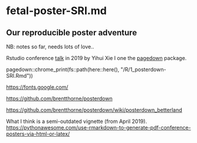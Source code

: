
# fetal-poster-SRI.md

<!-- badges: start -->
<!-- badges: end -->


## Our reproducible poster adventure

NB:  notes so far, needs lots of love..  


Rstudio conference [talk][1] in 2019 by Yihui Xie I one the [pagedown][2] package. 


pagedown::chrome_print(fs::path(here::here(), "/R/1_posterdown-SRI.Rmd"))



https://fonts.google.com/

https://github.com/brentthorne/posterdown


https://github.com/brentthorne/posterdown/wiki/posterdown_betterland



What I think is a semi-outdated vignette (from April 2019).  
https://pythonawesome.com/use-rmarkdown-to-generate-pdf-conference-posters-via-html-or-latex/



[1]: https://resources.rstudio.com/rstudio-conf-2019/pagedown-creating-beautiful-pdfs-with-r-markdown-and-css
[2]: https://cran.r-project.org/web/packages/pagedown/index.html
